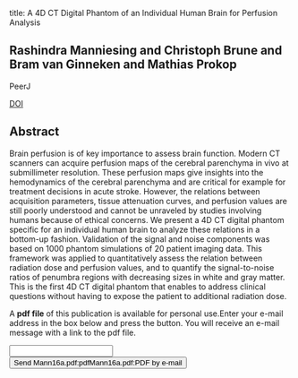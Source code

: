 title: A 4D CT Digital Phantom of an Individual Human Brain for Perfusion Analysis

## Rashindra Manniesing and Christoph Brune and Bram van Ginneken and Mathias Prokop
PeerJ

<a href="https://doi.org/10.7717/peerj.2683">DOI</a>

## Abstract
Brain perfusion is of key importance to assess brain function. Modern CT scanners can acquire perfusion maps of the cerebral parenchyma in vivo at submillimeter resolution. These perfusion maps give insights into the hemodynamics of the cerebral parenchyma and are critical for example for treatment decisions in acute stroke. However, the relations between acquisition parameters, tissue attenuation curves, and perfusion values are still poorly understood and cannot be unraveled by studies involving humans because of ethical concerns. We present a 4D CT digital phantom specific for an individual human brain to analyze these relations in a bottom-up fashion. Validation of the signal and noise components was based on 1000 phantom simulations of 20 patient imaging data. This framework was applied to quantitatively assess the relation between radiation dose and perfusion values, and to quantify the signal-to-noise ratios of penumbra regions with decreasing sizes in white and gray matter. This is the first 4D CT digital phantom that enables to address clinical questions without having to expose the patient to additional radiation dose.

A <b>pdf file</b> of this publication is available for personal use.Enter your e-mail address in the box below and press the button. You will receive an e-mail message with a link to the pdf file.
<form action="sender.php">  <input type="text" name="email">  <input type="submit" value="Send Mann16a.pdf:pdfMann16a.pdf:PDF by e-mail"></form>